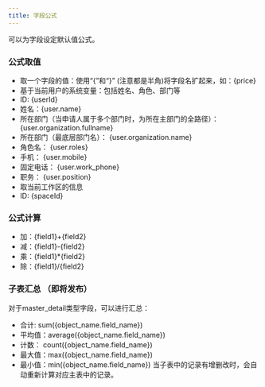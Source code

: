 ```yaml
---
title: 字段公式
---
```


可以为字段设定默认值公式。

### 公式取值
- 取一个字段的值：使用“{”和“}” (注意都是半角)将字段名扩起来，如：{price}
- 基于当前用户的系统变量：包括姓名、角色、部门等
 - ID: {userId}
 - 姓名：{user.name}
 - 所在部门（当申请人属于多个部门时，为所在主部门的全路径）： {user.organization.fullname}
 - 所在部门（最底层部门名）： {user.organization.name}
 - 角色名： {user.roles}
 - 手机： {user.mobile}
 - 固定电话： {user.work_phone}
 - 职务： {user.position}
- 取当前工作区的信息
 - ID: {spaceId}

### 公式计算
 - 加：{field1}+{field2}
 - 减：{field1}-{field2}
 - 乘：{field1}*{field2}
 - 除：{field1}/{field2}

### 子表汇总 （即将发布）
对于master_detail类型字段，可以进行汇总：
 - 合计:   sum({object_name.field_name})
 - 平均值：average({object_name.field_name})
 - 计数：  count({object_name.field_name})
 - 最大值：max({object_name.field_name})
 - 最小值：min({object_name.field_name})
当子表中的记录有增删改时，会自动重新计算对应主表中的记录。
